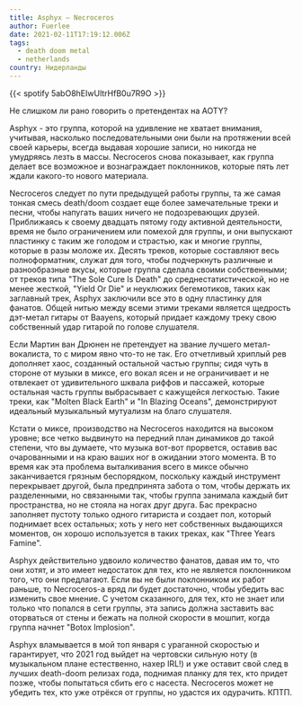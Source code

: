 ```yaml
---
title: Asphyx — Necroceros
author: Fuerlee
date: 2021-02-11T17:19:12.006Z
tags:
  - death doom metal
  - netherlands
country: Нидерланды
---
```

{{< spotify 5abO8hEIwUltrHfB0u7R9O >}}

Не слишком ли рано говорить о претендентах на AOTY?

Asphyx - это группа, которой на удивление не хватает внимания, учитывая, насколько последовательными они были на протяжении всей своей карьеры, всегда выдавая хорошие записи, но никогда не умудряясь лезть в массы. Necroceros снова показывает, как группа делает все возможное и вознаграждает поклонников, которые пять лет ждали какого-то нового материала.

Necroceros следует по пути предыдущей работы группы, та же самая тонкая смесь death/doom создает еще более замечательные треки и песни, чтобы напугать ваших ничего не подозревающих друзей. Приближаясь к своему двадцать пятому году активной деятельности, время не было ограничением или помехой для группы, и они выпускают пластинку с таким же голодом и страстью, как и многие группы, которые в разы моложе их. Десять треков, которые составляют весь полноформатник, служат для того, чтобы подчеркнуть различные и разнообразные вкусы, которые группа сделала своими собственными; от треков типа "The Sole Cure Is Death" до среднестатистической, но не менее жесткой, "Yield Or Die" и неуклюжих бегемотиков, таких как заглавный трек, Asphyx заключили все это в одну пластинку для фанатов. Общей нитью между всеми этими треками является щедрость дэт-метал гитары от Baayens, который придает каждому треку свою собственный удар гитарой по голове слушателя.

Если Мартин ван Дрюнен не претендует на звание лучшего метал-вокалиста, то с миром явно что-то не так. Его отчетливый хриплый рев дополняет хаос, созданный остальной частью группы; сидя чуть в стороне от музыки в миксе, его вокал ясен и не ограничивает и не отвлекает от удивительного шквала риффов и пассажей, которые остальная часть группы выбрасывает с кажущейся легкостью. Такие треки, как "Molten Black Earth" и "In Blazing Oceans", демонстрируют идеальный музыкальный мутуализм на благо слушателя.

Кстати о миксе, производство на Necroceros находится на высоком уровне; все четко выдвинуто на передний план динамиков до такой степени, что вы думаете, что музыка вот-вот прорвется, оставив вас очарованными и на краю ваших ног в ожидании этого момента. В то время как эта проблема выталкивания всего в миксе обычно заканчивается грязным беспорядком, поскольку каждый инструмент перекрывает другой, была предпринята забота о том, чтобы держать их разделенными, но связанными так, чтобы группа занимала каждый бит пространства, но не стояла на ногах друг друга. Бас прекрасно заполняет пустоту только одного гитариста и создает пол, который поднимает всех остальных; хоть у него нет собственных выдающихся моментов, он хорошо используется в таких треках, как "Three Years Famine".

Asphyx действительно удвоило количество фанатов, давая им то, что они хотят, и это имеет недостаток для тех, кто не является поклонником того, что они предлагают. Если вы не были поклонником их работ раньше, то Necroceros-а вряд ли будет достаточно, чтобы убедить вас изменить свое мнение. С учетом сказанного, для тех, кто не знает или только что попался в сети группы, эта запись должна заставить вас оторваться от стены и бежать на полной скорости в мошпит, когда группа начнет "Botox Implosion".

Asphyx вламывается в мой топ января с ураганной скоростью и гарантирует, что 2021 год выйдет на чертовски сильную ноту (в музыкальном плане естественно, нахер IRL!) и уже оставит свой след в лучших death-doom релизах года, поднимая планку для тех, кто придет позже, чтобы попытаться сбить его с насеста. Necroceros может не убедить тех, кто уже отрёкся от группы, но удастся их одурачить. КПТП.